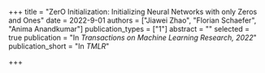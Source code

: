 +++
title = "ZerO Initialization: Initializing Neural Networks with only Zeros and Ones"
date = 2022-9-01
authors = ["Jiawei Zhao", "Florian Schaefer", "Anima Anandkumar"]
publication_types = ["1"]
abstract = ""
selected = true
publication = "In *Transactions on Machine Learning Research, 2022*"
publication_short = "In *TMLR*"

+++

